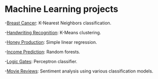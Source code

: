 # Machine Learning projects

-[Breast Cancer](https://github.com/rcruzgar/machine_learning/blob/master/breast_cancer/cancer_classifier.ipynb): K-Nearest Neighbors classification.

-[Handwriting Recognition](https://github.com/rcruzgar/machine_learning/blob/master/handwriting_recognition/kmeans_recognition.ipynb): K-Means clustering.

-[Honey Production](https://github.com/rcruzgar/machine_learning/blob/master/honey_production/linear_regression.ipynb): Simple linear regression. 

-[Income Prediction](https://github.com/rcruzgar/machine_learning/blob/master/income_prediction/income_randomforests.ipynb): Random forests.

-[Logic Gates](https://github.com/rcruzgar/machine_learning/blob/master/perceptron_gates/logic_gates.ipynb): Perceptron classifier.

-[Movie Reviews](https://github.com/rcruzgar/machine_learning/blob/master/sentiment_movies/sentiment_movies.ipynb): Sentiment analysis using various classification models.
